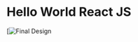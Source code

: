 # Hello World React JS

[![]({https://github.com/gabriell-silva/hello-world-reactjs/blob/main/public/React%20App.webm} "Final Design")